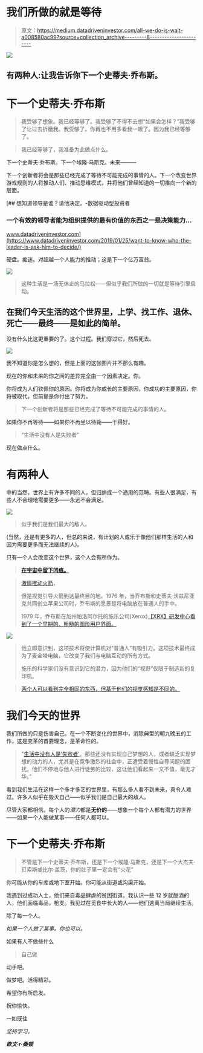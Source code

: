 # 我们所做的就是等待

> 原文：<https://medium.datadriveninvestor.com/all-we-do-is-wait-a008580ac99?source=collection_archive---------8----------------------->

[![](img/3204001d41af6a353f205338ceeec615.png)](http://www.track.datadriveninvestor.com/1B9E)

## 有两种人:让我告诉你下一个史蒂夫·乔布斯。

# 下一个史蒂夫·乔布斯

> 我受够了想象。我已经等够了。我受够了不得不去想“如果会怎样？”我受够了让过去折磨我。我受够了。你再也不用多看我一眼了。因为我已经等够了。

> 我已经等够了，我准备为此做点什么。

下一个史蒂夫·乔布斯。下一个埃隆·马斯克。未来———

下一个创新者将会是那些已经完成了等待不可能完成的事情的人。下一个改变世界游戏规则的人将推动人们、推动思维模式，并将他们曾经知道的一切推向一个新的层面。

[](https://www.datadriveninvestor.com/2019/01/25/want-to-know-who-the-leader-is-ask-him-to-decide/) [## 想知道领导是谁？请他决定。-数据驱动型投资者

### 一个有效的领导者能为组织提供的最有价值的东西之一是决策能力…

www.datadriveninvestor.com](https://www.datadriveninvestor.com/2019/01/25/want-to-know-who-the-leader-is-ask-him-to-decide/) 

硬盘。痴迷。对超越一个人能力的推动；这是下一个亿万富翁。

![](img/d848b656e117945a61d9cbd0f81e421d.png)

> 这种生活是一场无休止的马拉松——但似乎我们所做的一切就是等待引擎启动。

## 在我们今天生活的这个世界里，上学、找工作、退休、死亡——最终——是如此的简单。

没有什么比这更重要的了。这个过程。我们穿过它，然后死去。

![](img/6e48d0a33b58a88e39d9ab0d76cd28b8.png)

我不知道你是怎么想的，但是上面的这张图片并不那么有趣。

现在的你和未来的你之间的差异完全由一个因素决定。你。

你将成为人们钦佩你的原因。你将成为你成长的主要原因，你成功的主要原因，你将被取代，但前提是你付出了努力。

> 下一个创新者将是那些已经完成了等待不可能完成的事情的人。

如果你不再等待——如果你不再坐以待毙——干得好。

> “生活中没有人是失败者”

现在做点什么。

# 有两种人

中的当然，世界上有许多不同的人，但归纳成一个通用的范畴。有些人很满足，有些人不合理地需要更多——永远不会满足。

![](img/c5d21ec8c6749bb74c3b4481a01c1ddf.png)

> 似乎我们是我们最大的敌人。

(当然，还是有更多的人，但总的来说，有计划的人或乐于像他们那样生活的人和因为需要更多而无法继续的人)。

只有一个人会改变这个世界，这个人会有所作为。

> [**在宇宙中留下凹痕。**](https://www.forbes.com/sites/carminegallo/2011/01/04/the-7-success-principles-of-steve-jobs/#7a27db6d1b59)

> [激情推动火箭](https://www.forbes.com/sites/carminegallo/2011/01/04/the-7-success-principles-of-steve-jobs/#7a27db6d1b59)，
> 
> 但是视觉引导火箭到达最终目的地。1976 年，当乔布斯和史蒂夫·沃兹尼亚克共同创立苹果公司时，乔布斯的愿景是将电脑放在普通人的手中。
> 
> 1979 年，乔布斯在加州帕洛阿尔托的施乐公司(Xerox)[【XRX】研发中心看到了一个早期的、粗糙的图形用户界面。](https://www.forbes.com/companies/xerox/)

![](img/dd13ce3254544a4923544027031af3ac.png)

> 他立即意识到，这项技术将使计算机对“普通人”有吸引力。这项技术最终成为了麦金塔电脑，它改变了我们与电脑互动的所有方式。
> 
> 施乐的科学家们没有意识到它的潜力，因为他们的“视野”仅限于制造新的复印机。

> [两个人可以看到完全相同的东西，但基于他们的视觉感知是不同的。](https://www.forbes.com/sites/carminegallo/2011/01/04/the-7-success-principles-of-steve-jobs/#7a27db6d1b59)

# 我们今天的世界

我们所做的只是伤害自己。在一个不断变化的世界中，消除典型的朝九晚五的工作，这是变革的首要理念，是革命性的。

> "[生活中没有人是‘失败者’](https://www.quora.com/search?q=how+to+do+something+with+you+life)。那些还没有实现自己梦想的人，或者缺乏实现梦想的动力的人，尤其是在竞争激烈的社会中，正遭受着慢性自尊问题的困扰。他们不停地与他人进行徒劳的比较，这让他们看起来一文不值，毫无才华。”

看到我们生活在这样一个多才多艺的世界里，有那么多人看不到未来，真令人难过。许多人似乎在毁灭自己——似乎我们是自己最大的敌人。

尽管大家都相信。每个人的*潜力*都是**无价的**——想象一个每个人都有潜力的世界——如果一个人能做某事——任何人都可以。

# 下一个史蒂夫·乔布斯

> 不管是下一个史蒂夫·乔布斯，还是下一个埃隆·马斯克，还是下一个大杰夫·贝索斯或比尔·盖茨，你的肚子里一定会有“火花”

你可能从你的车库或地下室开始。你可能从街道或沟渠开始。

我遇到过成功人士，他们来自毒品肆虐的贫困街道。我认识一些 12 岁就酗酒的人，他们面临毒品，枪支。我见过在觅食中长大的人——他们逃离当局继续生活。

除了每一个人。

*如果一个人做了某事。你也可以。*

如果有人不做些什么

> 自己做

动手吧。

做梦吧。活得精彩。

希望你有所启发。

祝你愉快。

一如既往

*坚持学习。*

***欧文·r·桑顿***